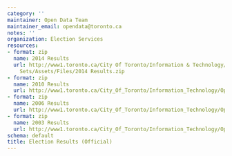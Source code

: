 ```yaml
---
category: ''
maintainer: Open Data Team
maintainer_email: opendata@toronto.ca
notes: ''
organization: Election Services
resources:
- format: zip
  name: 2014 Results
  url: http://www1.toronto.ca/City Of Toronto/Information & Technology/Open Data/Data
    Sets/Assets/Files/2014 Results.zip
- format: zip
  name: 2010 Results
  url: http://www1.toronto.ca/City_Of_Toronto/Information_Technology/Open_Data/Data_Sets/Assets/Files/2010_results.zip
- format: zip
  name: 2006 Results
  url: http://www1.toronto.ca/City_Of_Toronto/Information_Technology/Open_Data/Data_Sets/Assets/Files/2006_results.zip
- format: zip
  name: 2003 Results
  url: http://www1.toronto.ca/City_Of_Toronto/Information_Technology/Open_Data/Data_Sets/Assets/Files/2003_results.zip
schema: default
title: Election Results (Official)
---
```

